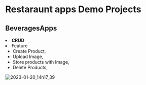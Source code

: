 <h1>Restaraunt apps Demo Projects</h1>


## BeveragesApps
<li>
    <strong>CRUD</strong> 
      <li>Feature <ul dir="auto">
          <li>Create Product,</li>
          <li>Upload Image,</li>
          <li>Store products with Image,</li>
          <li>Delete Products,</li>
        </ul>
      </li>
      

      
![2023-01-20_14h17_39](https://user-images.githubusercontent.com/83853641/213639342-18b3f0d3-1ee9-48a5-9ff0-c877265f1e75.png)
